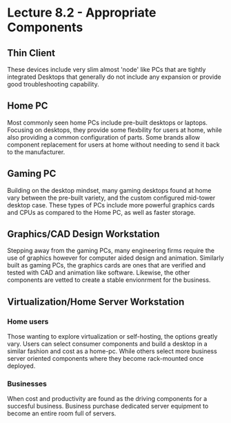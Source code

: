 # Lecture 8.2 - Appropriate Components

## Thin Client
These devices include very slim almost 'node' like PCs that are tightly integrated Desktops that generally do not include any expansion or provide good troubleshooting capability. 

## Home PC
Most commonly seen home PCs include pre-built desktops or laptops. Focusing on desktops, they provide some flexbility for users at home, while also providing a common configuration of parts. Some brands allow component replacement for users at home without needing to send it back to the manufacturer.

## Gaming PC
Building on the desktop mindset, many gaming desktops found at home vary between the pre-built variety, and the custom configured mid-tower desktop case. These types of PCs include more powerful graphics cards and CPUs as compared to the Home PC, as well as faster storage.

## Graphics/CAD Design Workstation
Stepping away from the gaming PCs, many engineering firms require the use of graphics however for computer aided design and animation. Similarly built as gaming PCs, the graphics cards are ones that are verified and tested with CAD and animation like software. Likewise, the other components are vetted to create a stable envionrment for the business.

## Virtualization/Home Server Workstation
### Home users
Those wanting to explore virtualization or self-hosting, the options greatly vary. Users can select consumer components and build a desktop in a similar fashion and cost as a home-pc. While others select more business server oriented components where they become rack-mounted once deployed.

### Businesses
When cost and productivity are found as the driving components for a succesful business. Business purchase dedicated server equipment to become an entire room full of servers. 